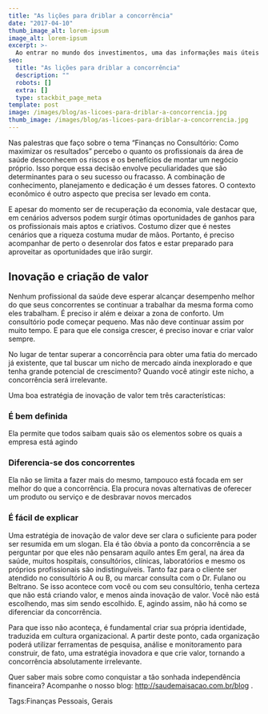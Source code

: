 ```yaml
---
title: "As lições para driblar a concorrência"
date: "2017-04-10"
thumb_image_alt: lorem-ipsum
image_alt: lorem-ipsum
excerpt: >-
  Ao entrar no mundo dos investimentos, uma das informações mais úteis para começar a aplicar é saber o seu perfil. Isto porque esse dado funciona como uma espécie de norte para entender sua tolerância a riscos e também quais são as melhores aplicações para os seus objetivos.
seo:
  title: "As lições para driblar a concorrência"
  description: ""
  robots: []
  extra: []
  type: stackbit_page_meta
template: post
image: /images/blog/as-licoes-para-driblar-a-concorrencia.jpg
thumb_image: /images/blog/as-licoes-para-driblar-a-concorrencia.jpg
---
```


Nas palestras que faço sobre o tema “Finanças no Consultório: Como maximizar os resultados” percebo o quanto os profissionais da área de saúde desconhecem os riscos e os benefícios de montar um negócio próprio. Isso porque essa decisão envolve peculiaridades que são determinantes para o seu sucesso ou fracasso. A combinação de conhecimento, planejamento e dedicação é um desses fatores. O contexto econômico é outro aspecto que precisa ser levado em conta.

E apesar do momento ser de recuperação da economia, vale destacar que, em cenários adversos podem surgir ótimas oportunidades de ganhos para os profissionais mais aptos e criativos. Costumo dizer que é nestes cenários que a riqueza costuma mudar de mãos. Portanto, é preciso acompanhar de perto o desenrolar dos fatos e estar preparado para aproveitar as oportunidades que irão surgir.

## Inovação e criação de valor

Nenhum profissional da saúde deve esperar alcançar desempenho melhor do que seus concorrentes se continuar a trabalhar da mesma forma como eles trabalham. É preciso ir além e deixar a zona de conforto. Um consultório pode começar pequeno. Mas não deve continuar assim por muito tempo. E para que ele consiga crescer, é preciso inovar e criar valor sempre.

No lugar de tentar superar a concorrência para obter uma fatia do mercado já existente, que tal buscar um nicho de mercado ainda inexplorado e que tenha grande potencial de crescimento? Quando você atingir este nicho, a concorrência será irrelevante.

Uma boa estratégia de inovação de valor tem três características:

### É bem definida

Ela permite que todos saibam quais são os elementos sobre os quais a empresa está agindo

### Diferencia-se dos concorrentes

Ela não se limita a fazer mais do mesmo, tampouco está focada em ser melhor do que a concorrência. Ela procura novas alternativas de oferecer um produto ou serviço e de desbravar novos mercados

### É fácil de explicar

Uma estratégia de inovação de valor deve ser clara o suficiente para poder ser resumida em um slogan. Ela é tão óbvia a ponto da concorrência a se perguntar por que eles não pensaram aquilo antes
Em geral, na área da saúde, muitos hospitais, consultórios, clínicas, laboratórios e mesmo os próprios profissionais são indistinguíveis. Tanto faz para o cliente ser atendido no consultório A ou B, ou marcar consulta com o Dr. Fulano ou Beltrano. Se isso acontece com você ou com seu consultório, tenha certeza que não está criando valor, e menos ainda inovação de valor. Você não está escolhendo, mas sim sendo escolhido. E, agindo assim, não há como se diferenciar da concorrência.

Para que isso não aconteça, é fundamental criar sua própria identidade, traduzida em cultura organizacional. A partir deste ponto, cada organização poderá utilizar ferramentas de pesquisa, análise e monitoramento para construir, de fato, uma estratégia inovadora e que crie valor, tornando a concorrência absolutamente irrelevante.

Quer saber mais sobre como conquistar a tão sonhada independência financeira? Acompanhe o nosso blog: http://saudemaisacao.com.br/blog .

Tags:Finanças Pessoais, Gerais
